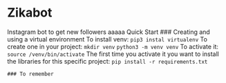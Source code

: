 # Zikabot
 Instagram bot to get new followers
 aaaaa
Quick Start
	### Creating and using a virtual environment
		To install venv:
		`pip3 instal virtualenv`
		To create one in your project:
		`mkdir venv`
		`python3 -m venv venv`
		To activate it:
		`source /venv/bin/activate`
		The first time you activate it you want to install the libraries for this specific project:
		`pip install -r requirements.txt`
 
	### To remember